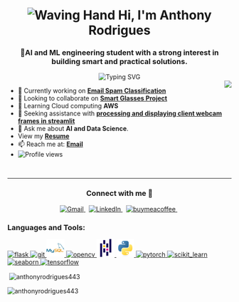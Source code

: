 <h1 align="center">
<img src="https://raw.githubusercontent.com/Tarikul-Islam-Anik/Animated-Fluent-Emojis/master/Emojis/Hand%20gestures/Waving%20Hand.png" alt="Waving Hand" width="35" height="35" /> Hi, I'm Anthony Rodrigues</h1>

<h3 align="center"> 🤖AI and ML engineering student with a strong interest in building smart and practical solutions.</h3>
<div align="center">
<img src="https://readme-typing-svg.demolab.com?font=Fira+Code&size=18&duration=3000&pause=1000&center=true&vCenter=true&random=false&width=600&height=50&lines=AI+%26+ML+Engineering+Student+%7C+Data+Science+Enthusiast;Building+smart+solutions+with+AI+and+ML;Exploring+insights+from+data.;Learning%2C+Experimenting%2C+Innovating.;Focused+on+real-world+applications+of+Data+Science." alt="Typing SVG" />
</div>

<img align="right" src="http://github-profile-summary-cards.vercel.app/api/cards/stats?username=anthonyrodrigues443&theme=2077" height="200em"  />

- 🔭 Currently working on <a target="_blank" href="https://github.com/anthonyrodrigues443/Email-Spam-Classification"><b>Email Spam Classification</b></a>
- 👯 Looking to collaborate on <a target="_blank" href="https://github.com/anthonyrodrigues443/Smart_glasses_project"><b>Smart Glasses Project</b></a>
- 🌱 Learning Cloud computing <b>AWS</b>
- 🤝 Seeking assistance with <a target="_blank" href="https://github.com/anthonyrodrigues443/Smart_glasses_project"><b>processing and displaying client webcam frames in streamlit</b></a>
- 💬 Ask me about <b>AI and Data Science</b>.
- View my <a target="_blank" href="https://drive.google.com/file/d/1iU9Ad4vrtaGPMRWLOJZSSRQmbMWgiidi/view?usp=drive_link"><b>Resume</b></a>
- 📫 Reach me at: <b><a target="_blank" href="mailto:anthonyrodrigues443@gmail.com">Email</a></b>
- <img src="https://komarev.com/ghpvc/?username=anthonyrodrigues443&style=flat-square&color=000000" alt="Profile views" />
<br>

---

<h3 align="center">Connect with me 🤝</h3>
<p align="center">
  <a href="mailto:anthonyrodrigues443@gmail.com" target="_blank">
    <img src="https://img.shields.io/badge/Gmail-anthonyrodrigues443@gmail.com-B22222?style=for-the-badge&logo=gmail&logoColor=white" alt="Gmail">
  </a>&nbsp;
  <a href="https://linkedin.com/in/anthonyrodrigues443" target="_blank">
    <img src="https://img.shields.io/badge/LinkedIn-anthonyrodrigues443-005B8A?style=for-the-badge&logo=linkedin&logoColor=white" alt="LinkedIn">
  </a>&nbsp;
  <a href="https://buymeacoffee.com/anthonyrodrigues443" target="_blank">
    <img src="https://img.shields.io/badge/buymeacoffee-anthonyrodrigues443-FFFF00?style=for-the-badge&logo=buymeacoffee&logoColor=yellow" alt="buymeacoffee">
  </a>&nbsp;  
</p>
<h3 align="left">Languages and Tools:</h3>
<p align="left"> <a href="https://flask.palletsprojects.com/" target="_blank" rel="noreferrer"> <img src="https://www.vectorlogo.zone/logos/pocoo_flask/pocoo_flask-icon.svg" alt="flask" width="40" height="40"/> </a> <a href="https://git-scm.com/" target="_blank" rel="noreferrer"> <img src="https://www.vectorlogo.zone/logos/git-scm/git-scm-icon.svg" alt="git" width="40" height="40"/> </a> <a href="https://www.mysql.com/" target="_blank" rel="noreferrer"> <img src="https://raw.githubusercontent.com/devicons/devicon/master/icons/mysql/mysql-original-wordmark.svg" alt="mysql" width="40" height="40"/> </a> <a href="https://opencv.org/" target="_blank" rel="noreferrer"> <img src="https://www.vectorlogo.zone/logos/opencv/opencv-icon.svg" alt="opencv" width="40" height="40"/> </a> <a href="https://pandas.pydata.org/" target="_blank" rel="noreferrer"> <img src="https://raw.githubusercontent.com/devicons/devicon/2ae2a900d2f041da66e950e4d48052658d850630/icons/pandas/pandas-original.svg" alt="pandas" width="40" height="40"/> </a> <a href="https://www.python.org" target="_blank" rel="noreferrer"> <img src="https://raw.githubusercontent.com/devicons/devicon/master/icons/python/python-original.svg" alt="python" width="40" height="40"/> </a> <a href="https://pytorch.org/" target="_blank" rel="noreferrer"> <img src="https://www.vectorlogo.zone/logos/pytorch/pytorch-icon.svg" alt="pytorch" width="40" height="40"/> </a> <a href="https://scikit-learn.org/" target="_blank" rel="noreferrer"> <img src="https://upload.wikimedia.org/wikipedia/commons/0/05/Scikit_learn_logo_small.svg" alt="scikit_learn" width="40" height="40"/> </a> <a href="https://seaborn.pydata.org/" target="_blank" rel="noreferrer"> <img src="https://seaborn.pydata.org/_images/logo-mark-lightbg.svg" alt="seaborn" width="40" height="40"/> </a> <a href="https://www.tensorflow.org" target="_blank" rel="noreferrer"> <img src="https://www.vectorlogo.zone/logos/tensorflow/tensorflow-icon.svg" alt="tensorflow" width="40" height="40"/> </a> </p>


<p>&nbsp;<img align="center" src="https://github-readme-stats.vercel.app/api?username=anthonyrodrigues443&show_icons=true&locale=en" alt="anthonyrodrigues443" /></p>

<p><img align="center" src="https://github-readme-streak-stats.herokuapp.com/?user=anthonyrodrigues443&" alt="anthonyrodrigues443" /></p>
